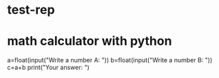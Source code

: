 # test-rep
# math calculator with python
a=float(input("Write a number A: "))
b=float(input("Write a number B: "))
c=a+b
print("Your answer: ")
